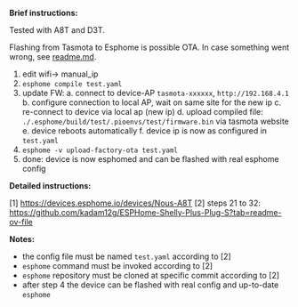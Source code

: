 **Brief instructions:**

Tested with A8T and D3T.

Flashing from Tasmota to Esphome is possible OTA.
In case something went wrong, see [readme.md](./../../docs/readme.md).
1. edit wifi-> manual_ip
2. `esphome compile test.yaml`
3. update FW:
   a. connect to device-AP `tasmota-xxxxxx`, `http://192.168.4.1`
   b. configure connection to local AP, wait on same site for the new ip
   c. re-connect to device via local ap (new ip)
   d. upload compiled file: `./.esphome/build/test/.pioenvs/test/firmware.bin` via tasmota website
   e. device reboots automatically
   f. device ip is now as configured in `test.yaml`
4. `esphome -v upload-factory-ota test.yaml`
5. done: device is now esphomed and can be flashed with real esphome config

**Detailed instructions:**

[1] https://devices.esphome.io/devices/Nous-A8T
[2] steps 21 to 32: https://github.com/kadam12g/ESPHome-Shelly-Plus-Plug-S?tab=readme-ov-file

**Notes:**

- the config file must be named `test.yaml` according to [2]
- `esphome` command must be invoked according to [2]
- `esphome` repository must be cloned at specific commit according to [2]
- after step 4 the device can be flashed with real config and up-to-date `esphome`
